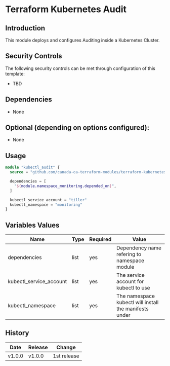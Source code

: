 # Terraform Kubernetes Audit

## Introduction

This module deploys and configures Auditing inside a Kubernetes Cluster.

## Security Controls

The following security controls can be met through configuration of this template:

* TBD

## Dependencies

* None

## Optional (depending on options configured):

* None

## Usage

```terraform
module "kubectl_audit" {
  source = "github.com/canada-ca-terraform-modules/terraform-kubernetes-audit?ref=v1.0.0"

  dependencies = [
    "${module.namespace_monitoring.depended_on}",
  ]

  kubectl_service_account = "tiller"
  kubectl_namespace = "monitoring"
}
```

## Variables Values

| Name                    | Type   | Required | Value                                                  |
| ----------------------- | ------ | -------- | ------------------------------------------------------ |
| dependencies            | list   | yes      | Dependency name refering to namespace module           |
| kubectl_service_account | list   | yes      | The service account for kubectl to use                 |
| kubectl_namespace       | list   | yes      | The namespace kubectl will install the manifests under |

## History

| Date     | Release    | Change                                                     |
| -------- | ---------- | ---------------------------------------------------------- |
| v1.0.0   | v1.0.0     | 1st release                                                |
